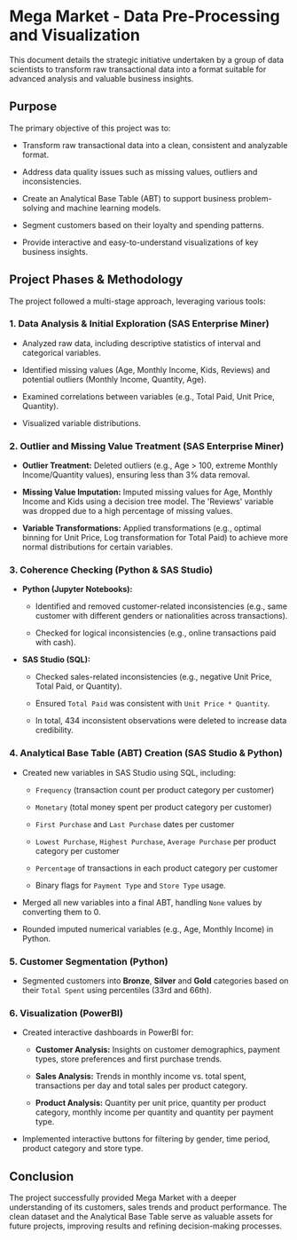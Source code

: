 # Mega Market - Data Pre-Processing and Visualization

This document details the strategic initiative undertaken by a group of data scientists to transform raw transactional data into a format suitable for advanced analysis and valuable business insights.

## Purpose

The primary objective of this project was to:

* Transform raw transactional data into a clean, consistent and analyzable format.

* Address data quality issues such as missing values, outliers and inconsistencies.

* Create an Analytical Base Table (ABT) to support business problem-solving and machine learning models.

* Segment customers based on their loyalty and spending patterns.

* Provide interactive and easy-to-understand visualizations of key business insights.

## Project Phases & Methodology

The project followed a multi-stage approach, leveraging various tools:

### 1. Data Analysis & Initial Exploration (SAS Enterprise Miner)

* Analyzed raw data, including descriptive statistics of interval and categorical variables.

* Identified missing values (Age, Monthly Income, Kids, Reviews) and potential outliers (Monthly Income, Quantity, Age).

* Examined correlations between variables (e.g., Total Paid, Unit Price, Quantity).

* Visualized variable distributions.

### 2. Outlier and Missing Value Treatment (SAS Enterprise Miner)

* **Outlier Treatment:** Deleted outliers (e.g., Age > 100, extreme Monthly Income/Quantity values), ensuring less than 3% data removal.

* **Missing Value Imputation:** Imputed missing values for Age, Monthly Income and Kids using a decision tree model. The 'Reviews' variable was dropped due to a high percentage of missing values.

* **Variable Transformations:** Applied transformations (e.g., optimal binning for Unit Price, Log transformation for Total Paid) to achieve more normal distributions for certain variables.

### 3. Coherence Checking (Python & SAS Studio)

* **Python (Jupyter Notebooks):**

  * Identified and removed customer-related inconsistencies (e.g., same customer with different genders or nationalities across transactions).

  * Checked for logical inconsistencies (e.g., online transactions paid with cash).

* **SAS Studio (SQL):**

  * Checked sales-related inconsistencies (e.g., negative Unit Price, Total Paid, or Quantity).

  * Ensured `Total Paid` was consistent with `Unit Price * Quantity`.

  * In total, 434 inconsistent observations were deleted to increase data credibility.

### 4. Analytical Base Table (ABT) Creation (SAS Studio & Python)

* Created new variables in SAS Studio using SQL, including:

  * `Frequency` (transaction count per product category per customer)

  * `Monetary` (total money spent per product category per customer)

  * `First Purchase` and `Last Purchase` dates per customer

  * `Lowest Purchase`, `Highest Purchase`, `Average Purchase` per product category per customer

  * `Percentage` of transactions in each product category per customer

  * Binary flags for `Payment Type` and `Store Type` usage.

* Merged all new variables into a final ABT, handling `None` values by converting them to 0.

* Rounded imputed numerical variables (e.g., Age, Monthly Income) in Python.

### 5. Customer Segmentation (Python)

* Segmented customers into **Bronze**, **Silver** and **Gold** categories based on their `Total Spent` using percentiles (33rd and 66th).

### 6. Visualization (PowerBI)

* Created interactive dashboards in PowerBI for:

  * **Customer Analysis:** Insights on customer demographics, payment types, store preferences and first purchase trends.

  * **Sales Analysis:** Trends in monthly income vs. total spent, transactions per day and total sales per product category.

  * **Product Analysis:** Quantity per unit price, quantity per product category, monthly income per quantity and quantity per payment type.

* Implemented interactive buttons for filtering by gender, time period, product category and store type.

## Conclusion

The project successfully provided Mega Market with a deeper understanding of its customers, sales trends and product performance. The clean dataset and the Analytical Base Table serve as valuable assets for future projects, improving results and refining decision-making processes.
